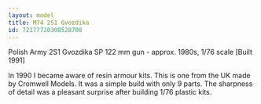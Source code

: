 ```yaml
---
layout: model
title: M74 2S1 Gvozdika
id: 72177720308528708
---
```


Polish Army 2S1 Gvozdika SP 122 mm gun - approx. 1980s, 1/76 scale
[Built 1991]

In 1990 I became aware of resin armour kits. This is one from the UK made by Cromwell Models. It was a simple build with only 9 parts. The sharpness of detail was a pleasant surprise after building 1/76 plastic kits.  


